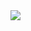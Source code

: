 <!-- 출처: https://github.com/kyechan99/capsule-render#cylinder -->
<img src="https://capsule-render.vercel.app/api?type=cylinder&color=auto&height=300&section=header&text=java2_team3%20render&fontSize=60&animation=twinkling6s"/>
